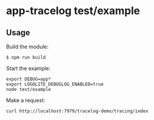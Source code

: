 # app-tracelog test/example

## Usage

Build the module:

```shell
$ npm run build
```

Start the example:

```shell
export DEBUG=app*
export LOGOLITE_DEBUGLOG_ENABLED=true
node test/example
```

Make a request:

```shell
curl http://localhost:7979/tracelog-demo/tracing/index
```
